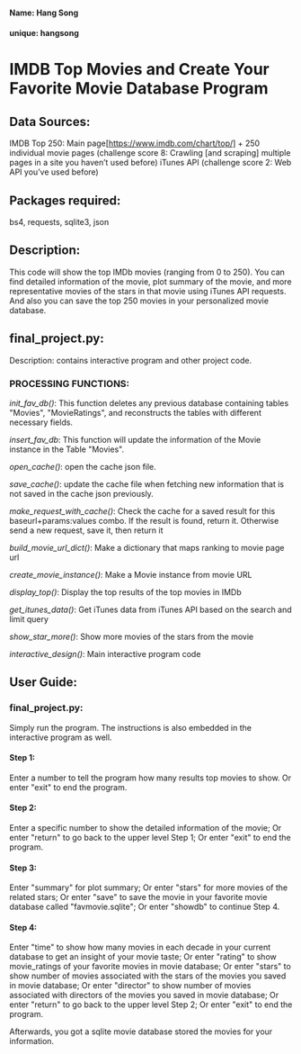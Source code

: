 #### Name: Hang Song ####
#### unique: hangsong ###



# IMDB Top Movies and Create Your Favorite Movie Database Program

## Data Sources:

IMDB Top 250: Main page[https://www.imdb.com/chart/top/] + 250 individual movie pages
(challenge score 8: Crawling [and scraping] multiple pages in a site you haven’t used before)
iTunes API
(challenge score 2: Web API you’ve used before)

## Packages required:
bs4, requests, sqlite3, json

## Description:
This code will show the top IMDb movies (ranging from 0 to 250). You can find detailed information of the movie, plot summary of the movie, and more representative movies of the stars in that movie using iTunes API requests. And also you can save the top 250 movies in your personalized movie database.

## final_project.py:
Description: contains interactive program and other project code. 

### PROCESSING FUNCTIONS:

_init_fav_db()_: This function deletes any previous database containing tables "Movies", "MovieRatings", and reconstructs the tables with different necessary fields.

_insert_fav_db_: This function will update the information of the Movie instance in the Table "Movies". 

_open_cache()_: open the cache json file.

_save_cache()_: update the cache file when fetching new information that is not saved in the cache json previously.

_make_request_with_cache()_: Check the cache for a saved result for this baseurl+params:values combo. If the result is found, return it. Otherwise send a new request, save it, then return it

_build_movie_url_dict()_: Make a dictionary that maps ranking to movie page url

_create_movie_instance()_: Make a Movie instance from movie URL

_display_top()_: Display the top <num> results of the top movies in IMDb

_get_itunes_data()_: Get iTunes data from iTunes API based on the search and limit query

_show_star_more()_: Show more movies of the stars from the movie

_interactive_design()_: Main interactive program code



## User Guide:

### final_project.py:

Simply run the program. The instructions is also embedded in the interactive program as well.

#### Step 1:
Enter a number to tell the program how many results top movies to show.
Or enter "exit" to end the program.
#### Step 2:
Enter a specific number to show the detailed information of the movie;
Or enter "return" to go back to the upper level Step 1;
Or enter "exit" to end the program.
#### Step 3:
Enter "summary" for plot summary;
Or enter "stars" for more movies of the related stars;
Or enter "save" to save the movie in your favorite movie database called "favmovie.sqlite";
Or enter "showdb" to continue Step 4.
#### Step 4:
Enter "time" to show how many movies in each decade in your current database to get an insight of your movie taste;
Or enter "rating" to show movie_ratings of your favorite movies in movie database;
Or enter "stars" to show number of movies associated with the stars of the movies you saved in movie database;
Or enter "director" to show number of movies associated with directors of the movies you saved in movie database;
Or enter "return" to go back to the upper level Step 2;
Or enter "exit" to end the program.

Afterwards, you got a sqlite movie database stored the movies for your information.
